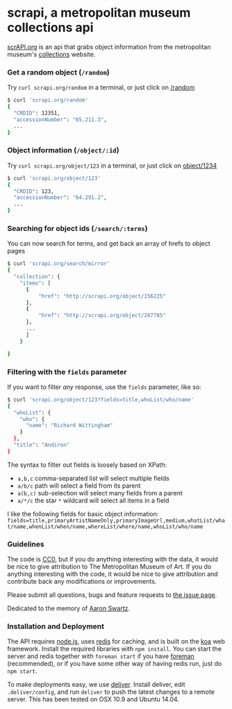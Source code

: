 # scrapi, a metropolitan museum collections api

[scrAPI.org](scrapi.org) is an api that grabs object information from the metropolitan museum's [collections](http://metmuseum.org/collection) website.

### Get a random object (`/random`)
Try `curl scrapi.org/random` in a terminal, or just click on [/random](random)
```bash
$ curl 'scrapi.org/random'
{
  "CRDID": 12351,
  "accessionNumber": "65.211.3",
  ...
}
```

### Object information (`/object/:id`)

Try `curl scrapi.org/object/123` in a terminal, or just click on [object/1234](object/123)
```bash
$ curl 'scrapi.org/object/123'
{
  "CRDID": 123,
  "accessionNumber": "64.291.2",
  ...
}
```

### Searching for object ids (`/search/:terms`)

You can now search for terms, and get back an array of hrefs to object pages
```bash
$ curl 'scrapi.org/search/mirror'
{
  "collection": {
    "items": [
      {
          "href": "http://scrapi.org/object/156225"
      },
      {
          "href": "http://scrapi.org/object/207785"
      },
      ...
      ]
    }

}
```

### Filtering with the `fields` parameter

If you want to filter *any* response, use the `fields` parameter, like so:

```bash
$ curl 'scrapi.org/object/123?fields=title,whoList/who/name'
{
  "whoList": {
    "who": {
      "name": "Richard Wittingham"
    }
  },
  "title": "Andiron"
}
```

The syntax to filter out fields is loosely based on XPath:

- `a,b,c` comma-separated list will select multiple fields
- `a/b/c` path will select a field from its parent
- `a(b,c)` sub-selection will select many fields from a parent
- `a/*/c` the star `*` wildcard will select all items in a field

I like the following fields for basic object information: `fields=title,primaryArtistNameOnly,primaryImageUrl,medium,whatList/what/name,whenList/when/name,whereList/where/name,whoList/who/name`


### Guidelines

The code is [CC0](http://creativecommons.org/publicdomain/zero/1.0), but if you do anything interesting with the data, it would be nice to give attribution to The Metropolitan Museum of Art. If you do anything interesting with the code, it would be nice to give attribution and contribute back any modifications or improvements.

Please submit all questions, bugs and feature requests to [the issue page](https://github.com/jedahan/collections-api/issues).

Dedicated to the memory of [Aaron Swartz](http://en.wikipedia.org/wiki/Aaron_Swartz).

### Installation and Deployment

The API requires [node.js](http://nodejs.org), uses [redis](redis.io) for caching, and is built on the [koa](koajs.com) web framework.
Install the required libraries with `npm install`. You can start the server and redis together with `foreman start` if you have [foreman](http://ddollar.github.io/foreman/) (recommended), or if you have some other way of having redis run, just do `npm start`.

To make deployments easy, we use  [deliver](https://github.com/gerhard/deliver). Install deliver, edit `.deliver/config`, and run `deliver` to push the latest changes to a remote server. This has been tested on OSX 10.9 and Ubuntu 14.04.
